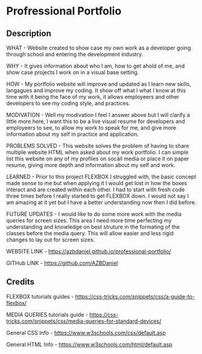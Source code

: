 # Profressional Portfolio

## Description 

WHAT - Website created to show case my own work as a developer going through school and entering the development industry.

WHY - It gives information about who I am, how to get ahold of me, and show case projects I work on in a visual base setting.

HOW - My portfolio website will improve and updated as I learn new skills, langagues and improve my coding. It show off what I what I know at this time with it being the face of my work, it allows employeers and other developers to see my coding style, and practices.

MODIVATION - Well my modivation I feel I answer above but I will clarify a little more here, I want this to be a live visual resume for developers and employeers to see, to allow my work to speak for me, and give more information about my self in practice and application.

PROBLEMS SOLVED - This website solves the problem of having to share multiple website HTML when asked about my work portfolio. I can simple list this website on any of my proflies on socail media or place it on paper resume, giving more depth and information about my self and work.

LEARNED - Prior to this project FLEXBOX I struggled with, the basic concept made sense to me but when applying it I would get lost in how the boxes interact and are created within each other. I had to start with fresh code three times before I really started to get FLEXBOX down. I would not say I am amazing at it yet but I have a better understanding now then I did before.


FUTURE UPDATES - I would like to do some more work with the media queries for screen sizes. This area I need more time perfecting my understanding and knowledge on best struture in the formating of the classes before the media query. This will allow easier and less rigid changes to lay out for screen sizes.


WEBSITE LINK - https://azbdaniel.github.io/professional-portfolio/

GITHub LINK - https://github.com/AZBDaniel


## Credits

FLEXBOX tutorials guides - https://css-tricks.com/snippets/css/a-guide-to-flexbox/

MEDIA QUERIES tutorials guide - https://css-tricks.com/snippets/css/media-queries-for-standard-devices/

General CSS Info - https://www.w3schools.com/css/default.asp

General HTML Info - https://www.w3schools.com/html/default.asp
